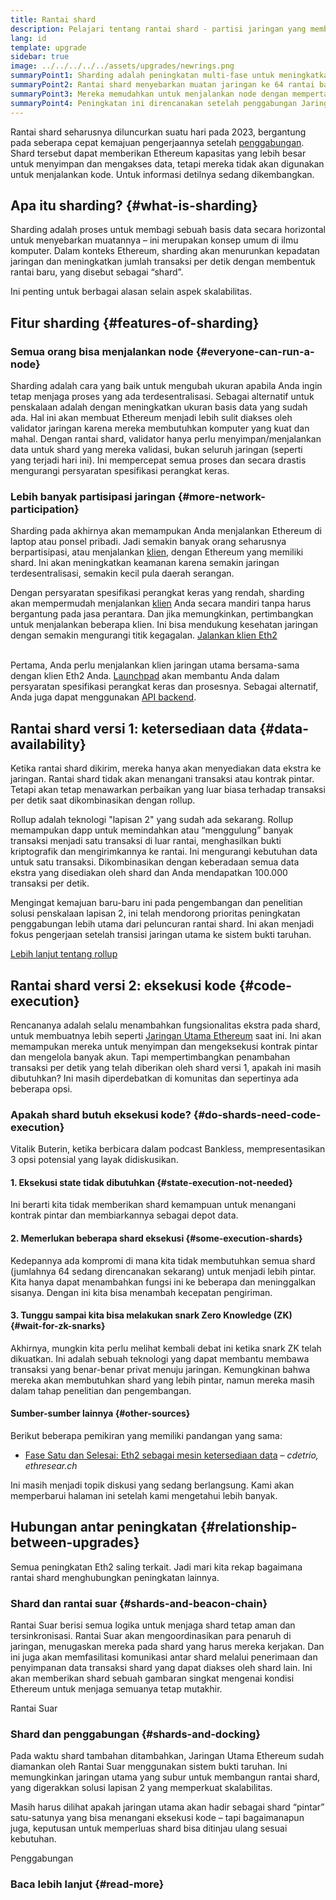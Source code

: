 ```yaml
---
title: Rantai shard
description: Pelajari tentang rantai shard - partisi jaringan yang memberi Ethereum lebih banyak kapasitas transaksi dan membuatnya lebih mudah dijalankan.
lang: id
template: upgrade
sidebar: true
image: ../../../../../assets/upgrades/newrings.png
summaryPoint1: Sharding adalah peningkatan multi-fase untuk meningkatkan skalabilitas dan kapasitas Ethereum.
summaryPoint2: Rantai shard menyebarkan muatan jaringan ke 64 rantai baru.
summaryPoint3: Mereka memudahkan untuk menjalankan node dengan mempertahankan persyaratan perangkat keras tetap rendah.
summaryPoint4: Peningkatan ini direncanakan setelah penggabungan Jaringan Utama dengan Rantai Suar.
---
```


<UpgradeStatus dateKey="page-upgrades-shards-date">
    Rantai shard seharusnya diluncurkan suatu hari pada 2023, bergantung pada seberapa cepat kemajuan pengerjaannya setelah <a href="/upgrades/merge/">penggabungan</a>. Shard tersebut dapat memberikan Ethereum kapasitas yang lebih besar untuk menyimpan dan mengakses data, tetapi mereka tidak akan digunakan untuk menjalankan kode. Untuk informasi detilnya sedang dikembangkan.
</UpgradeStatus>

## Apa itu sharding? {#what-is-sharding}

Sharding adalah proses untuk membagi sebuah basis data secara horizontal untuk menyebarkan muatannya – ini merupakan konsep umum di ilmu komputer. Dalam konteks Ethereum, sharding akan menurunkan kepadatan jaringan dan meningkatkan jumlah transaksi per detik dengan membentuk rantai baru, yang disebut sebagai “shard”.

Ini penting untuk berbagai alasan selain aspek skalabilitas.

## Fitur sharding {#features-of-sharding}

### Semua orang bisa menjalankan node {#everyone-can-run-a-node}

Sharding adalah cara yang baik untuk mengubah ukuran apabila Anda ingin tetap menjaga proses yang ada terdesentralisasi. Sebagai alternatif untuk penskalaan adalah dengan meningkatkan ukuran basis data yang sudah ada. Hal ini akan membuat Ethereum menjadi lebih sulit diakses oleh validator jaringan karena mereka membutuhkan komputer yang kuat dan mahal. Dengan rantai shard, validator hanya perlu menyimpan/menjalankan data untuk shard yang mereka validasi, bukan seluruh jaringan (seperti yang terjadi hari ini). Ini mempercepat semua proses dan secara drastis mengurangi persyaratan spesifikasi perangkat keras.

### Lebih banyak partisipasi jaringan {#more-network-participation}

Sharding pada akhirnya akan memampukan Anda menjalankan Ethereum di laptop atau ponsel pribadi. Jadi semakin banyak orang seharusnya berpartisipasi, atau menjalankan [klien](/developers/docs/nodes-and-clients/), dengan Ethereum yang memiliki shard. Ini akan meningkatkan keamanan karena semakin jaringan terdesentralisasi, semakin kecil pula daerah serangan.

Dengan persyaratan spesifikasi perangkat keras yang rendah, sharding akan mempermudah menjalankan [klien](/developers/docs/nodes-and-clients/) Anda secara mandiri tanpa harus bergantung pada jasa perantara. Dan jika memungkinkan, pertimbangkan untuk menjalankan beberapa klien. Ini bisa mendukung kesehatan jaringan dengan semakin mengurangi titik kegagalan. [Jalankan klien Eth2](/upgrades/get-involved/)

<br />

<InfoBanner isWarning={true}>
  Pertama, Anda perlu menjalankan klien jaringan utama bersama-sama dengan klien Eth2 Anda. <a href="https://launchpad.ethereum.org" target="_blank">Launchpad</a> akan membantu Anda dalam persyaratan spesifikasi perangkat keras dan prosesnya. 
Sebagai alternatif, Anda juga dapat menggunakan <a href="/developers/docs/apis/backend/#available-libraries">API backend</a>.
</InfoBanner>

## Rantai shard versi 1: ketersediaan data {#data-availability}

Ketika rantai shard dikirim, mereka hanya akan menyediakan data ekstra ke jaringan. Rantai shard tidak akan menangani transaksi atau kontrak pintar. Tetapi akan tetap menawarkan perbaikan yang luar biasa terhadap transaksi per detik saat dikombinasikan dengan rollup.

Rollup adalah teknologi "lapisan 2" yang sudah ada sekarang. Rollup memampukan dapp untuk memindahkan atau “menggulung” banyak transaksi menjadi satu transaksi di luar rantai, menghasilkan bukti kriptografik dan mengirimkannya ke rantai. Ini mengurangi kebutuhan data untuk satu transaksi. Dikombinasikan dengan keberadaan semua data ekstra yang disediakan oleh shard dan Anda mendapatkan 100.000 transaksi per detik.

<InfoBanner isWarning={false}>
  Mengingat kemajuan baru-baru ini pada pengembangan dan penelitian solusi penskalaan lapisan 2, ini telah mendorong prioritas peningkatan penggabungan lebih utama dari peluncuran rantai shard. Ini akan menjadi fokus pengerjaan setelah transisi jaringan utama ke sistem bukti taruhan.

[Lebih lanjut tentang rollup](/developers/docs/scaling/layer-2-rollups/)
</InfoBanner>

## Rantai shard versi 2: eksekusi kode {#code-execution}

Rencananya adalah selalu menambahkan fungsionalitas ekstra pada shard, untuk membuatnya lebih seperti [Jaringan Utama Ethereum](/glossary/#mainnet) saat ini. Ini akan memampukan mereka untuk menyimpan dan mengeksekusi kontrak pintar dan mengelola banyak akun. Tapi mempertimbangkan penambahan transaksi per detik yang telah diberikan oleh shard versi 1, apakah ini masih dibutuhkan? Ini masih diperdebatkan di komunitas dan sepertinya ada beberapa opsi.

### Apakah shard butuh eksekusi kode? {#do-shards-need-code-execution}

Vitalik Buterin, ketika berbicara dalam podcast Bankless, mempresentasikan 3 opsi potensial yang layak didiskusikan.

<YouTube id="-R0j5AMUSzA" start="5841" />

#### 1. Eksekusi state tidak dibutuhkan {#state-execution-not-needed}

Ini berarti kita tidak memberikan shard kemampuan untuk menangani kontrak pintar dan membiarkannya sebagai depot data.

#### 2. Memerlukan beberapa shard eksekusi {#some-execution-shards}

Kedepannya ada kompromi di mana kita tidak membutuhkan semua shard (jumlahnya 64 sedang direncanakan sekarang) untuk menjadi lebih pintar. Kita hanya dapat menambahkan fungsi ini ke beberapa dan meninggalkan sisanya. Dengan ini kita bisa menambah kecepatan pengiriman.

#### 3. Tunggu sampai kita bisa melakukan snark Zero Knowledge (ZK) {#wait-for-zk-snarks}

Akhirnya, mungkin kita perlu melihat kembali debat ini ketika snark ZK telah dikuatkan. Ini adalah sebuah teknologi yang dapat membantu membawa transaksi yang benar-benar privat menuju jaringan. Kemungkinan bahwa mereka akan membutuhkan shard yang lebih pintar, namun mereka masih dalam tahap penelitian dan pengembangan.

#### Sumber-sumber lainnya {#other-sources}

Berikut beberapa pemikiran yang memiliki pandangan yang sama:

- [Fase Satu dan Selesai: Eth2 sebagai mesin ketersediaan data](https://ethresear.ch/t/phase-one-and-done-eth2-as-a-data-availability-engine/5269/8) – _cdetrio, ethresear.ch_

Ini masih menjadi topik diskusi yang sedang berlangsung. Kami akan memperbarui halaman ini setelah kami mengetahui lebih banyak.

## Hubungan antar peningkatan {#relationship-between-upgrades}

Semua peningkatan Eth2 saling terkait. Jadi mari kita rekap bagaimana rantai shard menghubungkan peningkatan lainnya.

### Shard dan rantai suar {#shards-and-beacon-chain}

Rantai Suar berisi semua logika untuk menjaga shard tetap aman dan tersinkronisasi. Rantai Suar akan mengoordinasikan para penaruh di jaringan, menugaskan mereka pada shard yang harus mereka kerjakan. Dan ini juga akan memfasilitasi komunikasi antar shard melalui penerimaan dan penyimpanan data transaksi shard yang dapat diakses oleh shard lain. Ini akan memberikan shard sebuah gambaran singkat mengenai kondisi Ethereum untuk menjaga semuanya tetap mutakhir.

<ButtonLink to="/upgrades/beacon-chain/">
  Rantai Suar
</ButtonLink>

### Shard dan penggabungan {#shards-and-docking}

Pada waktu shard tambahan ditambahkan, Jaringan Utama Ethereum sudah diamankan oleh Rantai Suar menggunakan sistem bukti taruhan. Ini memungkinkan jaringan utama yang subur untuk membangun rantai shard, yang digerakkan solusi lapisan 2 yang memperkuat skalabilitas.

Masih harus dilihat apakah jaringan utama akan hadir sebagai shard “pintar” satu-satunya yang bisa menangani eksekusi kode – tapi bagaimanapun juga, keputusan untuk memperluas shard bisa ditinjau ulang sesuai kebutuhan.

<div>
  <ButtonLink to="/upgrades/merge/">Penggabungan</ButtonLink>
</div>

<Divider />

### Baca lebih lanjut {#read-more}

<ShardChainsList />
